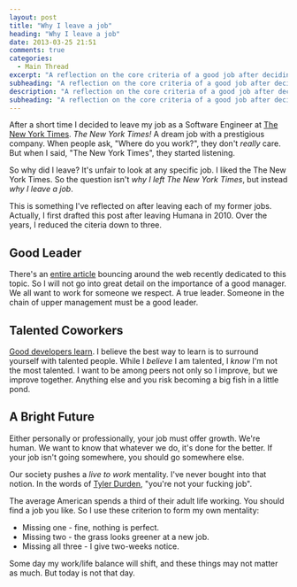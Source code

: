 ```yaml
---
layout: post
title: "Why I leave a job"
heading: "Why I leave a job"
date: 2013-03-25 21:51
comments: true
categories:
  - Main Thread
excerpt: "A reflection on the core criteria of a good job after deciding to leave The New York Times."
subheading: "A reflection on the core criteria of a good job after deciding to leave The New York Times."
description: "A reflection on the core criteria of a good job after deciding to leave The New York Times."
subheading: "A reflection on the core criteria of a good job after deciding to leave The New York Times."
---
```

After a short time I decided to leave my job as a Software Engineer at [The New York Times](http://nytimes.com). *The New York Times!* A dream job with a prestigious company. When people ask, "Where do you work?", they don't *really* care. But when I said, "The New York Times", they started listening.

So why did I leave? It's unfair to look at any specific job. I liked the The New York Times. So the question isn't *why I left The New York Times*, but instead *why I leave a job*.

This is something I've reflected on after leaving each of my former jobs. Actually, I first drafted this post after leaving Humana in 2010. Over the years, I reduced the citeria down to three.

## Good Leader
There's an [entire article](http://www.alaisterlow.com/employees-leave-managers-not-companies/) bouncing around the web recently dedicated to this topic. So I will not go into great detail on the importance of a good manager. We all want to work for someone we respect. A true leader. Someone in the chain of upper management must be a good leader.

## Talented Coworkers
[Good developers learn](http://jason.pureconcepts.net/2009/12/good_developer_routines/). I believe the best way to learn is to surround yourself with talented people. While I *believe* I am talented, I *know* I'm not the most talented. I want to be among peers not only so I improve, but we improve together. Anything else and you risk becoming a big fish in a little pond.

## A Bright Future
Either personally or professionally, your job must offer growth. We're human. We want to know that whatever we do, it's done for the better. If your job isn't going somewhere, you should go somewhere else.

Our society pushes a *live to work* mentality. I've never bought into that notion. In the words of [Tyler Durden](http://en.wikipedia.org/wiki/Fight_Club), "you're not your fucking job".

The average American spends a third of their adult life working. You should find a job you like. So I use these criterion to form my own mentality:

- Missing one - fine, nothing is perfect.
- Missing two - the grass looks greener at a new job.
- Missing all three - I give two-weeks notice.

Some day my work/life balance will shift, and these things may not matter as much. But today is not that day.

